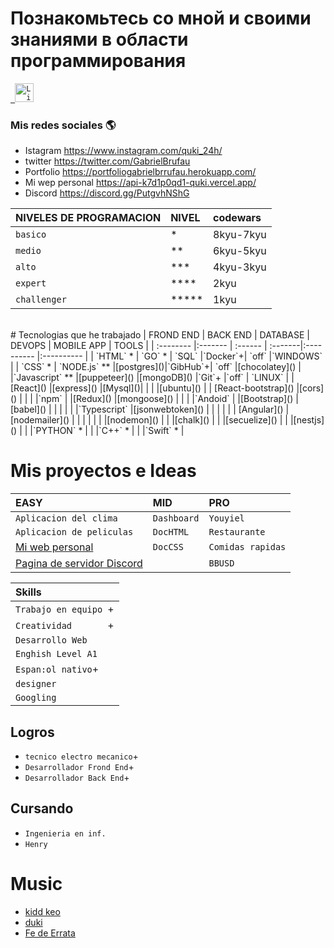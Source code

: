 
# Познакомьтесь со мной и своими знаниями в области программирования


<p align="left">
  <code><a href="https://www.linkedin.com/in/gabriel-nestor-brufau-a504871b9/" target="_blank"> <img src="https://res.cloudinary.com/dlexbrcrv/image/upload/v1621273442/Proyects/linkedin_1_wfivod.svg" alt="Linkedin" height="30"/></a></code>
   
   
### Mis redes sociales 🌎 
- Istagram https://www.instagram.com/quki_24h/ 
- twitter https://twitter.com/GabrielBrufau
- Portfolio https://portfoliogabrielbrrufau.herokuapp.com/
- Mi wep personal https://api-k7d1p0qd1-quki.vercel.app/
- Discord https://discord.gg/PutgvhNShG

| NIVELES DE PROGRAMACION | NIVEL   | codewars |
|:------------------------|:--------|:---------|
|`basico`                 |   *     | 8kyu-7kyu|
|`medio`                  |   **    | 6kyu-5kyu|
|`alto`                   |   ***   | 4kyu-3kyu|
|`expert`                 |   ****  | 2kyu     |
|`challenger`             |   ***** | 1kyu     |
<br/>
# Tecnologias que he trabajado
| FROND END             | BACK END        | DATABASE   | DEVOPS  | MOBILE APP | TOOLS         |
| :--------             |:-------         | :------    | :-------|:---------- |:----------    |
| `HTML` *              |   `GO` *        |  `SQL`     |`Docker`+|   `off`    |`WINDOWS`      |
| `CSS` *               | `NODE.js` **    |[postgres]()|`GibHub`+| `off`      |[chocolatey]() |
|`Javascript` **        |[puppeteer]()    |[mongoDB]() |`Git`+   |`off`       | `LINUX`       |  
| [React]()             |[express]()      |[Mysql]()|  |         |            |[ubuntu]()     |
| [React-bootstrap]()   |[cors]()         |            |         |            |`npm`          |
|[Redux]()              |[mongoose]()     |            |         |            |`Andoid`       |
|[Bootstrap]()          |[babel]()        |            |         |            |         |
|`Typescript`           |[jsonwebtoken]() |            |         |            |      |
| [Angular]()           |[nodemailer]()   |            |         |            |               |
|                       |[nodemon]()      |
|                       |[chalk]()        |
|                       |[secuelize]()    |
|                       |[nestjs]()       |
|                       |`PYTHON` *       |
|                       |`C++` *          |
|                       |`Swift` *        |

# Mis proyectos e Ideas
|EASY                      |MID           |PRO   
| :--------                |:-------      | :------
|`Aplicacion del clima`    |`Dashboard`   |`Youyiel`
|`Aplicacion de peliculas` |`DocHTML`     |`Restaurante`
|[Mi web personal](https://api-k7d1p0qd1-quki.vercel.app/)             |`DocCSS`      |`Comidas rapidas`
|[Pagina de servidor Discord](https://devkill.herokuapp.com/)||`BBUSD`



| Skills                         |    
| :-----------------------       | 
| `Trabajo en equipo `+          |                                  
| `Creatividad       `+          |  
| `Desarrollo Web   `            |
| `Enghish Level A1`             |
| `Espan:ol nativo`+             |
| `designer`                     |
|`Googling`                      |
 


 
 ## Logros
  - `tecnico electro mecanico`+
  - `Desarrollador Frond End`+
  - `Desarrollador Back End`+
 
   
 ## Cursando 
 - `Ingenieria en inf.`
 - `Henry`
 
 
 
 
 
# Music
 - [kidd keo]()
 - [duki]()
 - [Fe de Errata]()
 








